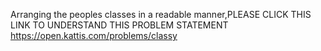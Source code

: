 Arranging the peoples classes in a readable manner,PLEASE CLICK THIS LINK TO UNDERSTAND THIS PROBLEM STATEMENT https://open.kattis.com/problems/classy
